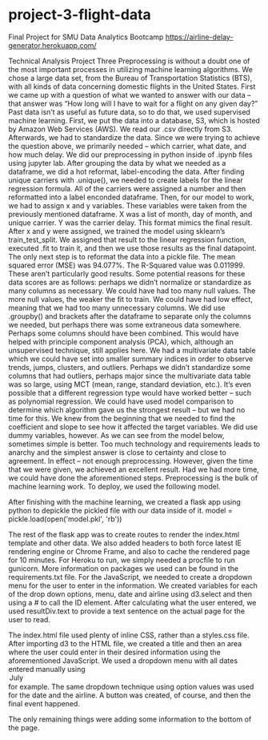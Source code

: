 # project-3-flight-data
Final Project for SMU Data Analytics Bootcamp
https://airline-delay-generator.herokuapp.com/


Technical Analysis Project Three
Preprocessing is without a doubt one of the most important processes in utilizing machine learning algorithms. We chose a large data set, from the Bureau of Transportation Statistics (BTS), with all kinds of data concerning domestic flights in the United States. First we came up with a question of what we wanted to answer with our data – that answer was “How long will I have to wait for a flight on any given day?” Past data isn’t as useful as future data, so to do that, we used supervised machine learning.
First, we put the data into a database, S3, which is hosted by Amazon Web Services (AWS). We read our .csv directly from S3. Afterwards, we had to standardize the data. Since we were trying to achieve the question above, we primarily needed – which carrier, what date, and how much delay. We did our preprocessing in python inside of .ipynb files using jupyter lab. After grouping the data by what we needed as a dataframe, we did a hot reformat, label-encoding the data. After finding unique carriers with .unique(), we needed to create labels for the linear regression formula. All of the carriers were assigned a number and then reformatted into a label enconded dataframe. Then, for our model to work, we had to assign x and y variables. These variables were taken from the previously mentioned dataframe. X was a list of month, day of month, and unique carrier. Y was the carrier delay. This format mimics the final result. After x and y were assigned, we trained the model using sklearn’s train_test_split. We assigned that result to the linear regression function, executed .fit to train it, and then we use those results as the final datapoint. The only next step is to reformat the data into a pickle file.
	The mean squared error (MSE) was 94.077%. The R-Squared value was 0.011999. These aren’t particularly good results. Some potential reasons for these data scores are as follows: perhaps we didn’t normalize or standardize as many columns as necessary. We could have had too many null values. The more null values, the weaker the fit to train. We could have had low effect, meaning that we had too many unnecessary columns. We did use .groupby() and brackets after the dataframe to separate only the columns we needed, but perhaps there was some extraneous data somewhere. Perhaps some columns should have been combined. This would have helped with principle component analysis (PCA), which, although an unsupervised technique, still applies here. We had a multivariate data table which we could have set into smaller summary indices in order to observe trends, jumps, clusters, and outliers. Perhaps we didn’t standardize some columns that had outliers, perhaps major since the multivariate data table was so large, using MCT (mean, range, standard deviation, etc.). It’s even possible that a different regression type would have worked better – such as polynomial regression. We could have used model comparison to determine which algorithm gave us the strongest result – but we had no time for this. We knew from the beginning that we needed to find the coefficient and slope to see how it affected the target variables. We did use dummy variables, however. As we can see from the model below, sometimes simple is better. Too much technology and requirements leads to anarchy and the simplest answer is close to certainty and close to agreement. 
In effect – not enough preprocessing. However, given the time that we were given, we achieved an excellent result. Had we had more time, we could have done the aforementioned steps. Preprocessing is the bulk of machine learning work.
To deploy, we used the following model.
  
After finishing with the machine learning, we created a flask app using python to depickle the pickled file with our data inside of it.
model = pickle.load(open('model.pkl', 'rb'))

The rest of the flask app was to create routes to render the index.html template and other data. We also added headers to both force latest IE rendering engine or Chrome Frame, and also to cache the rendered page for 10 minutes. 
For Heroku to run, we simply needed a procfile to run gunicorn. More information on packages we used can be found in the requirements.txt file.
For the JavaScript, we needed to create a dropdown menu for the user to enter in the information. We created variables for each of the drop down options, menu, date and airline using d3.select and then using a # to call the ID element. After calculating what the user entered, we used resultDiv.text to provide a text sentence on the actual page for the user to read.

The index.html file used plenty of inline CSS, rather than a styles.css file. After importing d3 to the HTML file, we created a title and then an area where the user could enter in their desired information using the aforementioned JavaScript. We used a dropdown menu with all dates entered manually using <option value =”7”>July</option> for example. The same dropdown technique using option values was used for the date and the airline. A button was created, of course, and then the final event happened.
<div id="prediction-result" Class="results">

The only remaining things were adding some information to the bottom of the page.

